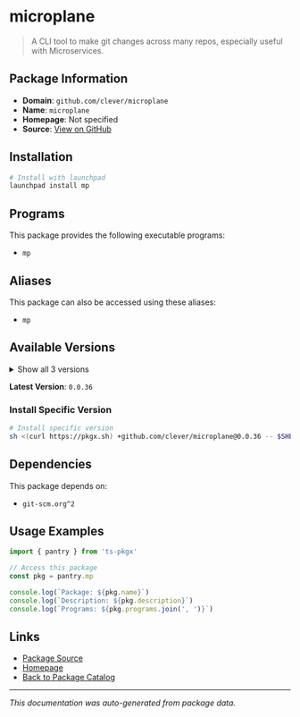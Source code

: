 # microplane

> A CLI tool to make git changes across many repos, especially useful with Microservices.

## Package Information

- **Domain**: `github.com/clever/microplane`
- **Name**: `microplane`
- **Homepage**: Not specified
- **Source**: [View on GitHub](https://github.com/pkgxdev/pantry/tree/main/projects/github.com/clever/microplane/package.yml)

## Installation

```bash
# Install with launchpad
launchpad install mp
```

## Programs

This package provides the following executable programs:

- `mp`

## Aliases

This package can also be accessed using these aliases:

- `mp`

## Available Versions

<details>
<summary>Show all 3 versions</summary>

- `0.0.36`, `0.0.35`, `0.0.34`

</details>

**Latest Version**: `0.0.36`

### Install Specific Version

```bash
# Install specific version
sh <(curl https://pkgx.sh) +github.com/clever/microplane@0.0.36 -- $SHELL -i
```

## Dependencies

This package depends on:

- `git-scm.org^2`

## Usage Examples

```typescript
import { pantry } from 'ts-pkgx'

// Access this package
const pkg = pantry.mp

console.log(`Package: ${pkg.name}`)
console.log(`Description: ${pkg.description}`)
console.log(`Programs: ${pkg.programs.join(', ')}`)
```

## Links

- [Package Source](https://github.com/pkgxdev/pantry/tree/main/projects/github.com/clever/microplane/package.yml)
- [Homepage](#)
- [Back to Package Catalog](../package-catalog.md)

---

*This documentation was auto-generated from package data.*
